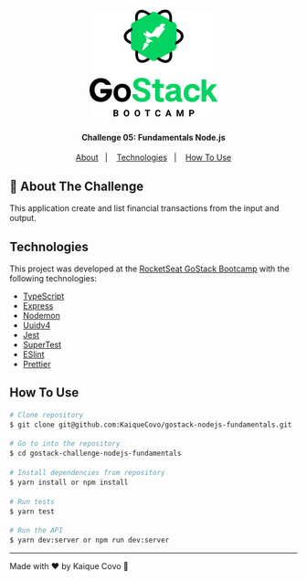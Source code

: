 <h1 align="center">
    <img alt="Logo GoStack" src="./.github/logo.png" />
</h1>

<h4 align="center">
  Challenge 05: Fundamentals Node.js
</h4>
<p align="center">
</p>

<p align="center">
  <a href="#rocket-about-the-challenge">About</a>&nbsp;&nbsp;&nbsp;|&nbsp;&nbsp;&nbsp;
  <a href="#technologies">Technologies</a>&nbsp;&nbsp;&nbsp;|&nbsp;&nbsp;&nbsp;
    <a href="#how-to-use">How To Use</a>
</p>

## :rocket: About The Challenge

This application create and list financial transactions from the input and output.

## Technologies

This project was developed at the [RocketSeat GoStack Bootcamp](https://rocketseat.com.br/bootcamp) with the following technologies:

- [TypeScript](https://www.typescriptlang.org/)
-  [Express](https://expressjs.com/)
- [Nodemon](https://nodemon.io/)
- [Uuidv4](https://www.npmjs.com/package/uuidv4)
- [Jest](https://jestjs.io/)
- [SuperTest](https://www.npmjs.com/package/supertest)
- [ESlint](https://eslint.org/)
- [Prettier](https://prettier.io/)

## How To Use

```bash
# Clone repository
$ git clone git@github.com:KaiqueCovo/gostack-nodejs-fundamentals.git

# Go to into the repository
$ cd gostack-challenge-nodejs-fundamentals

# Install dependencies from repository
$ yarn install or npm install

# Run tests
$ yarn test

# Run the API
$ yarn dev:server or npm run dev:server
```
---

Made with ♥ by Kaique Covo :wave:
